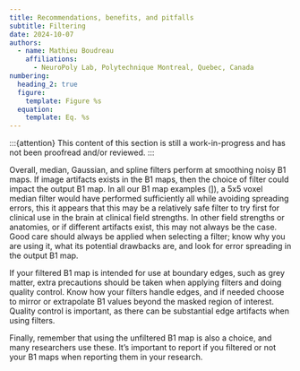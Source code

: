 ```yaml
---
title: Recommendations, benefits, and pitfalls
subtitle: Filtering
date: 2024-10-07
authors:
  - name: Mathieu Boudreau
    affiliations:
      - NeuroPoly Lab, Polytechnique Montreal, Quebec, Canada
numbering:
  heading_2: true
  figure:
    template: Figure %s
  equation:
    template: Eq. %s
---
```


:::{attention}
This content of this section is still a work-in-progress and has not been proofread and/or reviewed.
:::

Overall, median, Gaussian, and spline filters perform at smoothing noisy B1 maps. If image artifacts exists in the B1 maps, then the choice of filter could impact the output B1 map.  In all our B1 map examples ([](#filtPlot9)]), a 5x5 voxel median filter would have performed sufficiently all while avoiding spreading errors, this it appears that this may be a relatively safe filter to try first for clinical use in the brain at clinical field strengths. In other field strengths or anatomies, or if different artifacts exist, this may not always be the case. Good care should always be applied when selecting a filter; know why you are using it, what its potential drawbacks are, and look for error spreading in the output B1 map. 

If your filtered B1 map is intended for use at boundary edges, such as grey matter, extra precautions should be taken when applying filters and doing quality control. Know how your filters handle edges, and if needed choose to mirror or extrapolate B1 values beyond the masked region of interest. Quality control is important, as there can be substantial edge artifacts when using filters. 


Finally, remember that using the unfiltered B1 map is also a choice, and many researchers use these. It’s important to report if you filtered or not your B1 maps when reporting them in your research.
